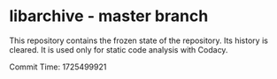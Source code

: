 # libarchive - master branch

This repository contains the frozen state of the repository.
Its history is cleared. It is used only for static code
analysis with Codacy.

Commit Time: 1725499921